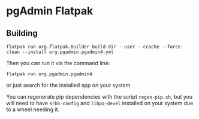 # pgAdmin Flatpak

## Building

```
flatpak run org.flatpak.Builder build-dir --user --ccache --force-clean --install org.pgadmin.pgadmin4.yml
```

Then you can run it via the command line:

```
flatpak run org.pgadmin.pgadmin4
```

or just search for the installed app on your system

You can regenerate pip dependencies with the script `regen-pip.sh`, but you will need to have `krb5-config` and `libpq-devel` installed on your system due to a wheel needing it.
